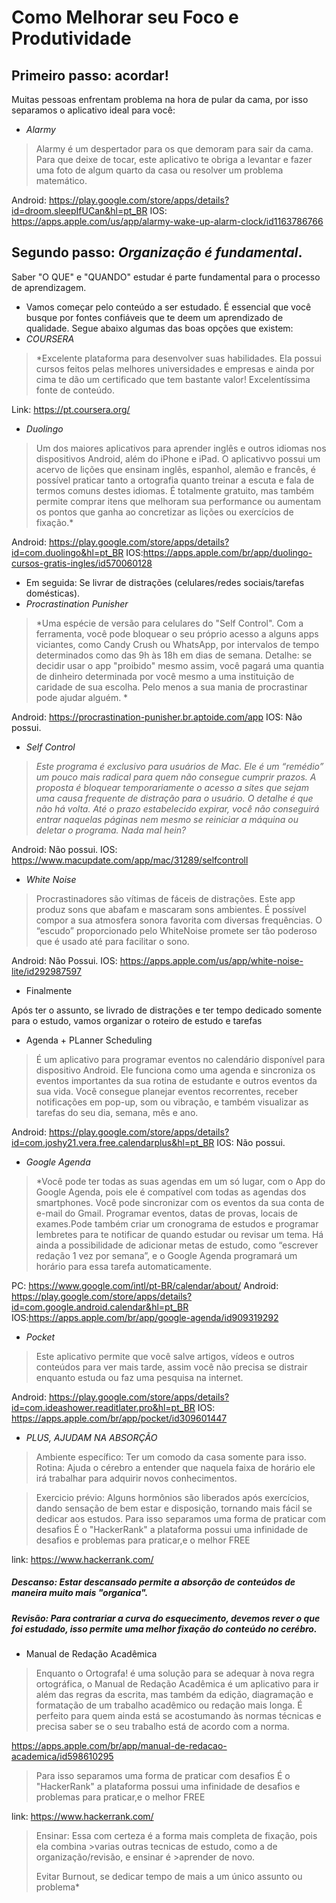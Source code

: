 # Como Melhorar seu Foco e Produtividade

## Primeiro passo: acordar!

Muitas pessoas enfrentam problema na hora de pular da cama, por isso separamos o aplicativo ideal para você:

- *Alarmy*
> Alarmy é um despertador para os que demoram para sair da cama. Para que deixe de tocar,
> este aplicativo te obriga a levantar e fazer uma foto de algum quarto da casa ou resolver um problema matemático.

Android: https://play.google.com/store/apps/details?id=droom.sleepIfUCan&hl=pt_BR
IOS:     https://apps.apple.com/us/app/alarmy-wake-up-alarm-clock/id1163786766


## Segundo passo: *Organização é fundamental*.

Saber "O QUE" e "QUANDO" estudar é parte fundamental para o processo de aprendizagem.

- Vamos começar pelo conteúdo a ser estudado. É essencial que você busque por fontes confiáveis que te deem um aprendizado de qualidade. Segue abaixo algumas das boas opções que existem:
- *COURSERA*
> *Excelente plataforma para desenvolver suas habilidades. Ela possui cursos feitos pelas melhores universidades e empresas e ainda por cima te dão um certificado que tem bastante valor! Excelentíssima fonte de conteúdo.

Link: https://pt.coursera.org/

- *Duolingo*

> Um dos maiores aplicativos para aprender inglês e outros idiomas nos dispositivos Android,
> além do iPhone e iPad. O aplicativvo possui um acervo de lições que ensinam inglês, espanhol,
> alemão e francês, é possível praticar tanto a ortografia quanto treinar a escuta e fala de
> termos comuns destes idiomas. É totalmente gratuito, mas também permite comprar itens que
> melhoram sua performance ou aumentam os pontos que ganha ao concretizar as lições ou exercícios de fixação.*

Android: https://play.google.com/store/apps/details?id=com.duolingo&hl=pt_BR
IOS:https://apps.apple.com/br/app/duolingo-cursos-gratis-ingles/id570060128

- Em seguida: Se livrar de distrações (celulares/redes sociais/tarefas domésticas). 
- *Procrastination Punisher*
> *Uma espécie de versão para celulares do "Self Control".
> Com a ferramenta, você pode bloquear o seu próprio acesso a alguns apps viciantes,
> como Candy Crush ou WhatsApp, por intervalos de tempo determinados
> como das 9h às 18h em dias de semana. Detalhe: se decidir usar o app "proibido" mesmo assim,
> você pagará uma quantia de dinheiro determinada por você mesmo a uma instituição de caridade de sua escolha.
> Pelo menos a sua mania de procrastinar pode ajudar alguém. *

Android: https://procrastination-punisher.br.aptoide.com/app
IOS: Não possui.

- *Self Control*

> *Este programa é exclusivo para usuários de Mac.
> Ele é um “remédio” um pouco mais radical para quem não consegue cumprir prazos.
> A proposta é bloquear temporariamente o acesso a sites que sejam uma causa
> frequente de distração para o usuário. O detalhe é que não há volta.
> Até o prazo estabelecido expirar, você não conseguirá entrar naquelas páginas
> nem mesmo se reiniciar a máquina ou deletar o programa. Nada mal hein?*

Android: Não possui.
IOS: https://www.macupdate.com/app/mac/31289/selfcontroll

- *White Noise*

> Procrastinadores são vítimas de fáceis de distrações.
> Este app produz sons que abafam e mascaram sons ambientes.
> É possível compor a sua atmosfera sonora favorita com diversas frequências.
> O “escudo” proporcionado pelo WhiteNoise promete ser tão poderoso que é usado até para facilitar o sono.

Android: Não Possui.
IOS: https://apps.apple.com/us/app/white-noise-lite/id292987597


- Finalmente

Após ter o assunto, se livrado de distrações e ter tempo dedicado somente para o estudo, vamos organizar o roteiro de estudo e tarefas

- Agenda + PLanner Scheduling

> É  um aplicativo para programar eventos no calendário disponível para dispositivo Android. Ele funciona como uma agenda e sincroniza os eventos importantes da sua rotina de estudante e outros eventos da sua vida. Você consegue planejar eventos recorrentes, receber notificações em pop-up, som ou vibração, e também visualizar as tarefas do seu dia, semana, mês e ano.

Android: https://play.google.com/store/apps/details?id=com.joshy21.vera.free.calendarplus&hl=pt_BR
IOS: Não possui.

- *Google Agenda*
> *Você pode ter todas as suas agendas em um só lugar, com o App do Google Agenda, pois ele é compatível com todas as agendas dos smartphones. Você pode sincronizar com os eventos da sua conta de e-mail do Gmail.
> Programar eventos, datas de provas, locais de exames.Pode também criar um cronograma de estudos e programar lembretes para te notificar de quando estudar ou revisar um tema.
> Há ainda a possibilidade de adicionar metas de estudo, como “escrever redação 1 vez por semana”, e o Google Agenda programará um horário para essa tarefa automaticamente.

PC: https://www.google.com/intl/pt-BR/calendar/about/
Android: https://play.google.com/store/apps/details?id=com.google.android.calendar&hl=pt_BR
IOS:https://apps.apple.com/br/app/google-agenda/id909319292

- *Pocket*
> Este aplicativo permite que você salve artigos, vídeos e outros conteúdos para ver mais tarde, assim você não precisa se distrair enquanto estuda ou faz uma pesquisa na internet.

Android: https://play.google.com/store/apps/details?id=com.ideashower.readitlater.pro&hl=pt_BR
IOS: https://apps.apple.com/br/app/pocket/id309601447

- *PLUS, AJUDAM NA ABSORÇÃO*

> Ambiente específico: Ter um comodo da casa somente para isso.
> Rotina: Ajuda o cérebro a entender que naquela faixa de horário ele irá trabalhar para adquirir novos conhecimentos.

> Exercicio prévio: Alguns hormônios são liberados após exercícios, dando sensação de bem estar e disposição, tornando mais fácil se dedicar aos estudos.
> Para isso separamos uma forma de praticar com desafios
> É o "HackerRank" a plataforma possui uma infinidade de desafios e problemas para praticar,e o melhor FREE

link: https://www.hackerrank.com/

##### Descanso: Estar descansado permite a absorção de conteúdos de maneira muito mais "organica".
##### Revisão: Para contrariar a curva do esquecimento, devemos rever o que foi estudado, isso permite uma melhor fixação do conteúdo no cerébro.

- Manual de Redação Acadêmica

> Enquanto o Ortografa! é uma solução para se adequar à nova regra ortográfica,
> o Manual de Redação Acadêmica é um aplicativo para ir além das regras da escrita,
> mas também da edição, diagramação e formatação de um trabalho acadêmico ou redação mais longa.
> É perfeito para quem ainda está se acostumando às normas técnicas e precisa saber
> se o seu trabalho está de acordo com a norma.

https://apps.apple.com/br/app/manual-de-redacao-academica/id598610295

> Para isso separamos uma forma de praticar com desafios
> É o "HackerRank" a plataforma possui uma infinidade de desafios e problemas para praticar,e o melhor FREE

link: https://www.hackerrank.com/

>Ensinar: Essa com certeza é a forma mais completa de fixação, pois ela combina >varias outras tecnicas de estudo, como a de organização/revisão, e ensinar é >aprender de novo.
> 
>Evitar Burnout, se dedicar tempo de mais a um único assunto ou problema*
